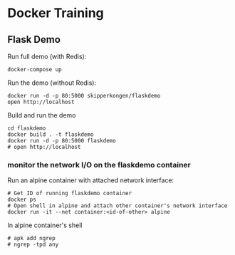 # Docker Training

## Flask Demo

Run full demo (with Redis):

```
docker-compose up
```

Run the demo (without Redis):

```
docker run -d -p 80:5000 skipperkongen/flaskdemo
open http://localhost
```

Build and run the demo

```
cd flaskdemo
docker build . -t flaskdemo
docker run -d -p 80:5000 flaskdemo
# open http://localhost
```

### monitor the network I/O on the flaskdemo container

Run an alpine container with attached network interface:

```
# Get ID of running flaskdemo container
docker ps
# Open shell in alpine and attach other container's network interface
docker run -it --net container:<id-of-other> alpine
```

In alpine container's shell

```
# apk add ngrep
# ngrep -tpd any
```
